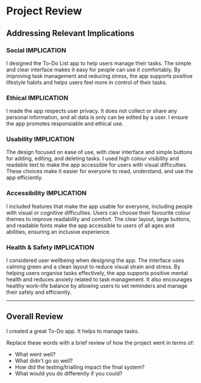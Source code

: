 # Project Review

## Addressing Relevant Implications

### Social IMPLICATION

I designed the To-Do List app to help users manage their tasks. The simple and clear interface makes it easy for people can use it comfortably. By improving task management and reducing stress, the app supports positive lifestyle habits and helps users feel more in control of their tasks.


### Ethical IMPLICATION 

I made the app respects user privacy. It does not collect or share any personal information, and all data is only can be edited by a user. I ensure the app promotes responsiable and ethical use.


### Usability IMPLICATION

The design focused on ease of use, with clear interface and simple buttons for adding, editing, and deleting tasks. I used high colour visibility and readable text to make the app accessible for users with visual difficulties. These choices make it easier for everyone to read, understand, and use the app efficiently.


### Accessibility IMPLICATION

I included features that make the app usable for everyone, including people with visual or cognitive difficulties. Users can choose their favourite colour themes to improve readability and comfort. The clear layout, large buttons, and readable fonts make the app accessible to users of all ages and abilities, ensuring an inclusive experience.


### Health & Safety IMPLICATION

I considered user wellbeing when designing the app. The interface uses calming green and a clean layout to reduce visual strain and stress. By helping users organise tasks effectively, the app supports positive mental health and reduces anxiety related to task management. It also encourages healthy work–life balance by allowing users to set reminders and manage their safely and efficiently.


---

## Overall Review

I created a great To-Do app. It helps to manage tasks. 

Replace these words with a brief review of how the project went in terms of:
- What went well?
- What didn't go so well?
- How did the testing/trialling impact the final system?
- What would you do differently if you could?

